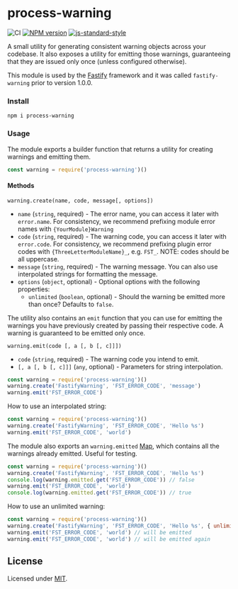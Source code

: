 # process-warning

![CI](https://github.com/fastify/process-warning/workflows/CI/badge.svg)
[![NPM version](https://img.shields.io/npm/v/process-warning.svg?style=flat)](https://www.npmjs.com/package/process-warning)
[![js-standard-style](https://img.shields.io/badge/code%20style-standard-brightgreen.svg?style=flat)](https://standardjs.com/)

A small utility for generating consistent warning objects across your codebase.
It also exposes a utility for emitting those warnings, guaranteeing that they are issued only once (unless configured otherwise).

This module is used by the [Fastify](https://fastify.io) framework and it was called `fastify-warning` prior to version 1.0.0.

### Install

```
npm i process-warning
```

### Usage

The module exports a builder function that returns a utility for creating warnings and emitting them.

```js
const warning = require('process-warning')()
```

#### Methods

```
warning.create(name, code, message[, options])
```

- `name` (`string`, required) - The error name, you can access it later with `error.name`. For consistency, we recommend prefixing module error names with `{YourModule}Warning`
- `code` (`string`, required) - The warning code, you can access it later with `error.code`. For consistency, we recommend prefixing plugin error codes with `{ThreeLetterModuleName}_`, e.g. `FST_`. NOTE: codes should be all uppercase.
- `message` (`string`, required) - The warning message. You can also use interpolated strings for formatting the message.
- `options` (`object`, optional) - Optional options with the following properties:
  - `unlimited` (`boolean`, optional) - Should the warning be emitted more than once? Defaults to `false`.

The utility also contains an `emit` function that you can use for emitting the warnings you have previously created by passing their respective code. A warning is guaranteed to be emitted only once.

```
warning.emit(code [, a [, b [, c]]])
```

- `code` (`string`, required) - The warning code you intend to emit.
- `[, a [, b [, c]]]` (`any`, optional) - Parameters for string interpolation.

```js
const warning = require('process-warning')()
warning.create('FastifyWarning', 'FST_ERROR_CODE', 'message')
warning.emit('FST_ERROR_CODE')
```

How to use an interpolated string:
```js
const warning = require('process-warning')()
warning.create('FastifyWarning', 'FST_ERROR_CODE', 'Hello %s')
warning.emit('FST_ERROR_CODE', 'world')
```

The module also exports an `warning.emitted` [Map](https://developer.mozilla.org/it/docs/Web/JavaScript/Reference/Global_Objects/Map), which contains all the warnings already emitted. Useful for testing.
```js
const warning = require('process-warning')()
warning.create('FastifyWarning', 'FST_ERROR_CODE', 'Hello %s')
console.log(warning.emitted.get('FST_ERROR_CODE')) // false
warning.emit('FST_ERROR_CODE', 'world')
console.log(warning.emitted.get('FST_ERROR_CODE')) // true
```

How to use an unlimited warning:
```js
const warning = require('process-warning')()
warning.create('FastifyWarning', 'FST_ERROR_CODE', 'Hello %s', { unlimited: true })
warning.emit('FST_ERROR_CODE', 'world') // will be emitted
warning.emit('FST_ERROR_CODE', 'world') // will be emitted again
```

## License

Licensed under [MIT](./LICENSE).
